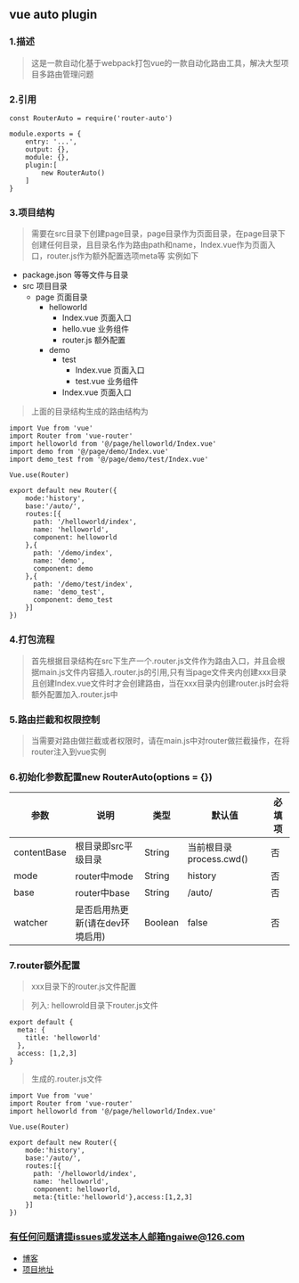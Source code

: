 ## vue auto plugin

### 1.描述
> 这是一款自动化基于webpack打包vue的一款自动化路由工具，解决大型项目多路由管理问题

### 2.引用
```
const RouterAuto = require('router-auto')

module.exports = {
	entry: '...',
	output: {},
	module: {},
	plugin:[
		new RouterAuto()
	]
}
```

### 3.项目结构
> 需要在src目录下创建page目录，page目录作为页面目录，在page目录下创建任何目录，且目录名作为路由path和name，Index.vue作为页面入口，router.js作为额外配置选项meta等 实例如下

- package.json 等等文件与目录
- src 项目目录
	- page 页面目录
		- helloworld 
			- Index.vue 页面入口
			- hello.vue 业务组件
			- router.js 额外配置
		- demo
			- test
				- Index.vue 页面入口
				- test.vue 业务组件
			- Index.vue 页面入口

> 上面的目录结构生成的路由结构为

```
import Vue from 'vue'
import Router from 'vue-router'
import helloworld from '@/page/helloworld/Index.vue'
import demo from '@/page/demo/Index.vue'
import demo_test from '@/page/demo/test/Index.vue'
  
Vue.use(Router)
  
export default new Router({
    mode:'history',
    base:'/auto/',
    routes:[{
      path: '/helloworld/index',
      name: 'helloworld',
      component: helloworld
    },{
      path: '/demo/index',
      name: 'demo',
      component: demo
    },{
      path: '/demo/test/index',
      name: 'demo_test',
      component: demo_test
    }]
})
```

### 4.打包流程
> 首先根据目录结构在src下生产一个.router.js文件作为路由入口，并且会根据main.js文件内容插入.router.js的引用,只有当page文件夹内创建xxx目录且创建Index.vue文件时才会创建路由，当在xxx目录内创建router.js时会将额外配置加入.router.js中

### 5.路由拦截和权限控制
> 当需要对路由做拦截或者权限时，请在main.js中对router做拦截操作，在将router注入到vue实例

### 6.初始化参数配置new RouterAuto(options = {})

| 参数 | 说明 | 类型 | 默认值 | 必填项
| --- | --- | --- | --- | --- |
| contentBase | 根目录即src平级目录 | String | 当前根目录process.cwd() | 否
| mode | router中mode | String | history | 否 |
| base | router中base | String | /auto/ | 否 |
| watcher | 是否启用热更新(请在dev环境启用) | Boolean | false | 否 |

### 7.router额外配置
> xxx目录下的router.js文件配置

> 列入: hellowrold目录下router.js文件

``` 
export default {
  meta: {
    title: 'helloworld'
  },
  access: [1,2,3]
}
```
> 生成的.router.js文件

```
import Vue from 'vue' 
import Router from 'vue-router' 
import helloworld from '@/page/helloworld/Index.vue'
  
Vue.use(Router)
  
export default new Router({
    mode:'history',
    base:'/auto/',
    routes:[{
      path: '/helloworld/index',
      name: 'helloworld',
      component: helloworld,
      meta:{title:'helloworld'},access:[1,2,3]
    }]
})
```

### 有任何问题请提issues或发送本人邮箱ngaiwe@126.com
 - [博客](http://ngaiwe.com)
 - [项目地址](https://github.com/ngaiwe/vue-router-auto)
